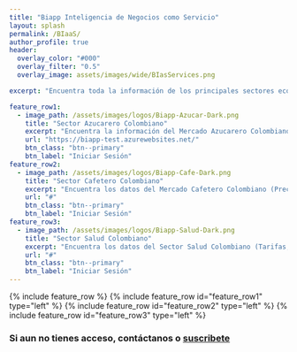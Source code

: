 ```yaml
---
title: "Biapp Inteligencia de Negocios como Servicio"
layout: splash
permalink: /BIaaS/
author_profile: true
header:
  overlay_color: "#000"
  overlay_filter: "0.5"  
  overlay_image: assets/images/wide/BIasServices.png

excerpt: "Encuentra toda la información de los principales sectores económicos colombianos, en un solo lugar. "

feature_row1:
  - image_path: /assets/images/logos/Biapp-Azucar-Dark.png
    title: "Sector Azucarero Colombiano"
    excerpt: "Encuentra la información del Mercado Azucarero Colombiano en un solo lugar (Precios, Clima, Tasa de cambio, Aranceles, Previsiones, Noticias)"
    url: "https://biapp-test.azurewebsites.net/"
    btn_class: "btn--primary"
    btn_label: "Iniciar Sesión"
feature_row2:
  - image_path: /assets/images/logos/Biapp-Cafe-Dark.png
    title: "Sector Cafetero Colombiano"
    excerpt: "Encuentra los datos del Mercado Cafetero Colombiano (Precios, Clima, Proyecciones, Noticias)"
    url: "#"
    btn_class: "btn--primary"
    btn_label: "Iniciar Sesión"
feature_row3:
  - image_path: /assets/images/logos/Biapp-Salud-Dark.png
    title: "Sector Salud Colombiano"
    excerpt: "Encuentra los datos del Sector Salud Colombiano (Tarifas, Poblaciones por EPS, Noticias...)"
    url: "#"
    btn_class: "btn--primary"
    btn_label: "Iniciar Sesión"
---
```


{% include feature_row %}
{% include feature_row id="feature_row1" type="left" %}
{% include feature_row id="feature_row2" type="left" %}
{% include feature_row id="feature_row3" type="left" %}

### Si aun no tienes acceso, contáctanos o [suscribete]()
